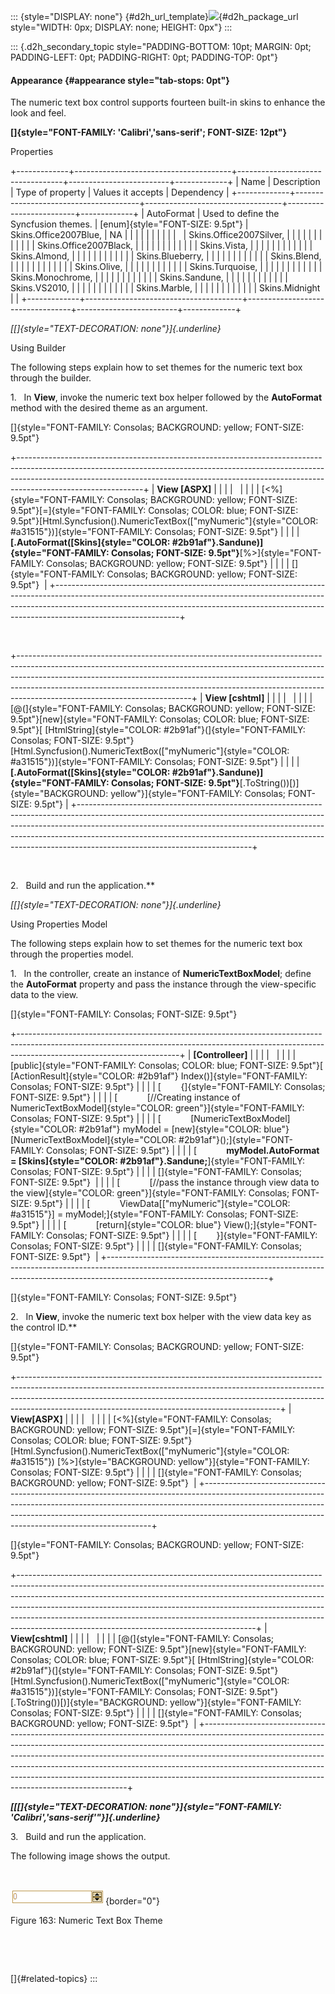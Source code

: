 ::: {style="DISPLAY: none"}
[](ms-xhelp:///?Id=d2h_url_template){#d2h_url_template}![](!package_url!){#d2h_package_url style="WIDTH: 0px; DISPLAY: none; HEIGHT: 0px"}
:::

::: {.d2h_secondary_topic style="PADDING-BOTTOM: 10pt; MARGIN: 0pt; PADDING-LEFT: 0pt; PADDING-RIGHT: 0pt; PADDING-TOP: 0pt"}
#### Appearance {#appearance style="tab-stops: 0pt"}

The numeric text box control supports fourteen built-in skins to enhance the look and feel.

**[]{style="FONT-FAMILY: 'Calibri','sans-serif'; FONT-SIZE: 12pt"}** 

Properties

+-------------+---------------------------------------+----------------------------------+-------------------------+-------------+
| Name        | Description                           | Type of property                 | Values it accepts       | Dependency  |
+-------------+---------------------------------------+----------------------------------+-------------------------+-------------+
| AutoFormat  | Used to define the Syncfusion themes. | [enum]{style="FONT-SIZE: 9.5pt"} | Skins.Office2007Blue,   | NA          |
|             |                                       |                                  |                         |             |
|             |                                       |                                  | Skins.Office2007Silver, |             |
|             |                                       |                                  |                         |             |
|             |                                       |                                  | Skins.Office2007Black,  |             |
|             |                                       |                                  |                         |             |
|             |                                       |                                  | Skins.Vista,            |             |
|             |                                       |                                  |                         |             |
|             |                                       |                                  | Skins.Almond,           |             |
|             |                                       |                                  |                         |             |
|             |                                       |                                  | Skins.Blueberry,        |             |
|             |                                       |                                  |                         |             |
|             |                                       |                                  | Skins.Blend,            |             |
|             |                                       |                                  |                         |             |
|             |                                       |                                  | Skins.Olive,            |             |
|             |                                       |                                  |                         |             |
|             |                                       |                                  | Skins.Turquoise,        |             |
|             |                                       |                                  |                         |             |
|             |                                       |                                  | Skins.Monochrome,       |             |
|             |                                       |                                  |                         |             |
|             |                                       |                                  | Skins.Sandune,          |             |
|             |                                       |                                  |                         |             |
|             |                                       |                                  | Skins.VS2010,           |             |
|             |                                       |                                  |                         |             |
|             |                                       |                                  | Skins.Marble,           |             |
|             |                                       |                                  |                         |             |
|             |                                       |                                  | Skins.Midnight          |             |
+-------------+---------------------------------------+----------------------------------+-------------------------+-------------+

*[[]{style="TEXT-DECORATION: none"}]{.underline}* 

Using Builder

The following steps explain how to set themes for the numeric text box through the builder.

1.   In **View**, invoke the numeric text box helper followed by the **AutoFormat** method with the desired theme as an argument.

[]{style="FONT-FAMILY: Consolas; BACKGROUND: yellow; FONT-SIZE: 9.5pt"} 

+-------------------------------------------------------------------------------------------------------------------------------------------------------------------------------------------------------------------------------------------------------------------------+
| **View \[ASPX\]**                                                                                                                                                                                                                                                       |
|                                                                                                                                                                                                                                                                         |
|                                                                                                                                                                                                                                                                         |
|                                                                                                                                                                                                                                                                         |
| [\<%]{style="FONT-FAMILY: Consolas; BACKGROUND: yellow; FONT-SIZE: 9.5pt"}[=]{style="FONT-FAMILY: Consolas; COLOR: blue; FONT-SIZE: 9.5pt"}[Html.Syncfusion().NumericTextBox([\"myNumeric\"]{style="COLOR: #a31515"})]{style="FONT-FAMILY: Consolas; FONT-SIZE: 9.5pt"} |
|                                                                                                                                                                                                                                                                         |
| **[.AutoFormat([Skins]{style="COLOR: #2b91af"}.Sandune)]{style="FONT-FAMILY: Consolas; FONT-SIZE: 9.5pt"}**[%\>]{style="FONT-FAMILY: Consolas; BACKGROUND: yellow; FONT-SIZE: 9.5pt"}                                                                                   |
|                                                                                                                                                                                                                                                                         |
| []{style="FONT-FAMILY: Consolas; BACKGROUND: yellow; FONT-SIZE: 9.5pt"}                                                                                                                                                                                                 |
+-------------------------------------------------------------------------------------------------------------------------------------------------------------------------------------------------------------------------------------------------------------------------+

 

+-------------------------------------------------------------------------------------------------------------------------------------------------------------------------------------------------------------------------------------------------------------------------------------------------------------------------------------------------------------------+
| **View \[cshtml\]**                                                                                                                                                                                                                                                                                                                                               |
|                                                                                                                                                                                                                                                                                                                                                                   |
|                                                                                                                                                                                                                                                                                                                                                                   |
|                                                                                                                                                                                                                                                                                                                                                                   |
| [@(]{style="FONT-FAMILY: Consolas; BACKGROUND: yellow; FONT-SIZE: 9.5pt"}[new]{style="FONT-FAMILY: Consolas; COLOR: blue; FONT-SIZE: 9.5pt"}[ [HtmlString]{style="COLOR: #2b91af"}(]{style="FONT-FAMILY: Consolas; FONT-SIZE: 9.5pt"}[Html.Syncfusion().NumericTextBox([\"myNumeric\"]{style="COLOR: #a31515"})]{style="FONT-FAMILY: Consolas; FONT-SIZE: 9.5pt"} |
|                                                                                                                                                                                                                                                                                                                                                                   |
| **[.AutoFormat([Skins]{style="COLOR: #2b91af"}.Sandune)]{style="FONT-FAMILY: Consolas; FONT-SIZE: 9.5pt"}**[.ToString())[)]{style="BACKGROUND: yellow"}]{style="FONT-FAMILY: Consolas; FONT-SIZE: 9.5pt"}                                                                                                                                                         |
+-------------------------------------------------------------------------------------------------------------------------------------------------------------------------------------------------------------------------------------------------------------------------------------------------------------------------------------------------------------------+

 

2.   Build and run the application.**

*[[]{style="TEXT-DECORATION: none"}]{.underline}* 

Using Properties Model

The following steps explain how to set themes for the numeric text box through the properties model.

1.   In the controller, create an instance of **NumericTextBoxModel**; define the **AutoFormat** property and pass the instance through the view-specific data to the view.

[]{style="FONT-FAMILY: Consolas; FONT-SIZE: 9.5pt"} 

+----------------------------------------------------------------------------------------------------------------------------------------------------------------------------------------------------+
| **\[Controlleer\]**                                                                                                                                                                                |
|                                                                                                                                                                                                    |
|                                                                                                                                                                                                    |
|                                                                                                                                                                                                    |
| [public]{style="FONT-FAMILY: Consolas; COLOR: blue; FONT-SIZE: 9.5pt"}[ [ActionResult]{style="COLOR: #2b91af"} Index()]{style="FONT-FAMILY: Consolas; FONT-SIZE: 9.5pt"}                           |
|                                                                                                                                                                                                    |
| [        {]{style="FONT-FAMILY: Consolas; FONT-SIZE: 9.5pt"}                                                                                                                                       |
|                                                                                                                                                                                                    |
| [            [//Creating instance of NumericTextBoxModel]{style="COLOR: green"}]{style="FONT-FAMILY: Consolas; FONT-SIZE: 9.5pt"}                                                                  |
|                                                                                                                                                                                                    |
| [            [NumericTextBoxModel]{style="COLOR: #2b91af"} myModel = [new]{style="COLOR: blue"} [NumericTextBoxModel]{style="COLOR: #2b91af"}();]{style="FONT-FAMILY: Consolas; FONT-SIZE: 9.5pt"} |
|                                                                                                                                                                                                    |
| [            **myModel.AutoFormat = [Skins]{style="COLOR: #2b91af"}.Sandune;**]{style="FONT-FAMILY: Consolas; FONT-SIZE: 9.5pt"}                                                                   |
|                                                                                                                                                                                                    |
| []{style="FONT-FAMILY: Consolas; FONT-SIZE: 9.5pt"}                                                                                                                                                |
|                                                                                                                                                                                                    |
| [            [//pass the instance through view data to the view]{style="COLOR: green"}]{style="FONT-FAMILY: Consolas; FONT-SIZE: 9.5pt"}                                                           |
|                                                                                                                                                                                                    |
| [            ViewData\[[\"myNumeric\"]{style="COLOR: #a31515"}\] = myModel;]{style="FONT-FAMILY: Consolas; FONT-SIZE: 9.5pt"}                                                                      |
|                                                                                                                                                                                                    |
| [            [return]{style="COLOR: blue"} View();]{style="FONT-FAMILY: Consolas; FONT-SIZE: 9.5pt"}                                                                                               |
|                                                                                                                                                                                                    |
| [        }]{style="FONT-FAMILY: Consolas; FONT-SIZE: 9.5pt"}                                                                                                                                       |
|                                                                                                                                                                                                    |
| []{style="FONT-FAMILY: Consolas; FONT-SIZE: 9.5pt"}                                                                                                                                                |
+----------------------------------------------------------------------------------------------------------------------------------------------------------------------------------------------------+

[]{style="FONT-FAMILY: Consolas; FONT-SIZE: 9.5pt"} 

2.   In **View**, invoke the numeric text box helper with the view data key as the control ID.**

[]{style="FONT-FAMILY: Consolas; BACKGROUND: yellow; FONT-SIZE: 9.5pt"} 

+-----------------------------------------------------------------------------------------------------------------------------------------------------------------------------------------------------------------------------------------------------------------------------------------------------------+
| **View\[ASPX\]**                                                                                                                                                                                                                                                                                          |
|                                                                                                                                                                                                                                                                                                           |
|                                                                                                                                                                                                                                                                                                           |
|                                                                                                                                                                                                                                                                                                           |
| [\<%]{style="FONT-FAMILY: Consolas; BACKGROUND: yellow; FONT-SIZE: 9.5pt"}[=]{style="FONT-FAMILY: Consolas; COLOR: blue; FONT-SIZE: 9.5pt"}[Html.Syncfusion().NumericTextBox([\"myNumeric\"]{style="COLOR: #a31515"}) [%\>]{style="BACKGROUND: yellow"}]{style="FONT-FAMILY: Consolas; FONT-SIZE: 9.5pt"} |
|                                                                                                                                                                                                                                                                                                           |
| []{style="FONT-FAMILY: Consolas; BACKGROUND: yellow; FONT-SIZE: 9.5pt"}                                                                                                                                                                                                                                   |
+-----------------------------------------------------------------------------------------------------------------------------------------------------------------------------------------------------------------------------------------------------------------------------------------------------------+

[]{style="FONT-FAMILY: Consolas; BACKGROUND: yellow; FONT-SIZE: 9.5pt"} 

+-----------------------------------------------------------------------------------------------------------------------------------------------------------------------------------------------------------------------------------------------------------------------------------------------------------------------------------------------------------------------------------------------------------------------------------------------------------------+
| **View\[cshtml\]**                                                                                                                                                                                                                                                                                                                                                                                                                                              |
|                                                                                                                                                                                                                                                                                                                                                                                                                                                                 |
|                                                                                                                                                                                                                                                                                                                                                                                                                                                                 |
|                                                                                                                                                                                                                                                                                                                                                                                                                                                                 |
| [@(]{style="FONT-FAMILY: Consolas; BACKGROUND: yellow; FONT-SIZE: 9.5pt"}[new]{style="FONT-FAMILY: Consolas; COLOR: blue; FONT-SIZE: 9.5pt"}[ [HtmlString]{style="COLOR: #2b91af"}(]{style="FONT-FAMILY: Consolas; FONT-SIZE: 9.5pt"}[Html.Syncfusion().NumericTextBox([\"myNumeric\"]{style="COLOR: #a31515"})]{style="FONT-FAMILY: Consolas; FONT-SIZE: 9.5pt"}[.ToString())[)]{style="BACKGROUND: yellow"}]{style="FONT-FAMILY: Consolas; FONT-SIZE: 9.5pt"} |
|                                                                                                                                                                                                                                                                                                                                                                                                                                                                 |
| []{style="FONT-FAMILY: Consolas; BACKGROUND: yellow; FONT-SIZE: 9.5pt"}                                                                                                                                                                                                                                                                                                                                                                                         |
+-----------------------------------------------------------------------------------------------------------------------------------------------------------------------------------------------------------------------------------------------------------------------------------------------------------------------------------------------------------------------------------------------------------------------------------------------------------------+

***[[[]{style="TEXT-DECORATION: none"}]{style="FONT-FAMILY: 'Calibri','sans-serif'"}]{.underline}*** 

3.   Build and run the application.

The following image shows the output.

 

![Description: C:\\Work Place\\Work Trunk\\features\\SF4718\\Numeric\\concepts\\sandune.png](ImagesExt/image56_176.png){border="0"}

Figure 163: Numeric Text Box Theme

 

 

[]{#related-topics}
:::
